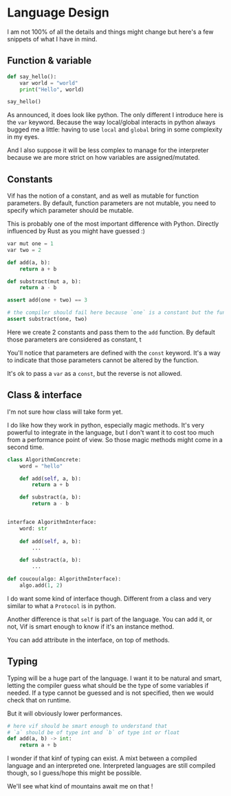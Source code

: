 # Language Design

I am not 100% of all the details and things might change but here's a few snippets of what I have in mind.

## Function & variable

```python
def say_hello():
    var world = "world"
    print("Hello", world)

say_hello()
```

As announced, it does look like python. The only different I introduce here is the `var` keyword. 
Because the way local/global interacts in python always bugged me a little: having to use `local` and `global` bring in some complexity in my eyes.

And I also suppose it will be less complex to manage for the interpreter because we are more strict on how variables are assigned/mutated.

## Constants

Vif has the notion of a constant, and as well as mutable for function parameters.
By default, function parameters are not mutable, you need to specify which parameter should be mutable.

This is probably one of the most important difference with Python. Directly influenced by Rust as you might have guessed :)

```python
var mut one = 1
var two = 2

def add(a, b):
    return a + b

def substract(mut a, b):
    return a - b

assert add(one + two) == 3

# the compiler should fail here because `one` is a constant but the function's signature is expecting that mutable value
assert substract(one, two)
```

Here we create 2 constants and pass them to the `add` function. By default those parameters are considered as constant, t

You'll notice that parameters are defined with the `const` keyword. It's a way to indicate that those parameters cannot be altered by the function.

It's ok to pass a `var` as a `const`, but the reverse is not allowed.


## Class & interface

I'm not sure how class will take form yet.

I do like how they work in python, especially magic methods. It's very powerful to integrate in the language, but I don't want 
it to cost too much from a performance point of view. So those magic methods might come in a second time.

```python
class AlgorithmConcrete:
    word = "hello"

    def add(self, a, b):
        return a + b

    def substract(a, b):
        return a - b


interface AlgorithmInterface:
    word: str
    
    def add(self, a, b):
        ...

    def substract(a, b):
        ...

def coucou(algo: AlgorithmInterface):
    algo.add(1, 2)
```

I do want some kind of interface though. Different from a class and very similar to what a `Protocol` is in python.

Another difference is that `self` is part of the language. 
You can add it, or not, Vif is smart enough to know if it's an instance method.

You can add attribute in the interface, on top of methods.


## Typing

Typing will be a huge part of the language.
I want it to be natural and smart, letting the compiler guess what should be the type of some variables if needed.
If a type cannot be guessed and is not specified, then we would check that on runtime.

But it will obviously lower performances.

```python
# here vif should be smart enough to understand that 
# `a` should be of type int and `b` of type int or float
def add(a, b) -> int:
    return a + b
```

I wonder if that kinf of typing can exist. A mixt between a compiled language and an interpreted one.
Interpreted languages are still compiled though, so I guess/hope this might be possible.

We'll see what kind of mountains await me on that !
